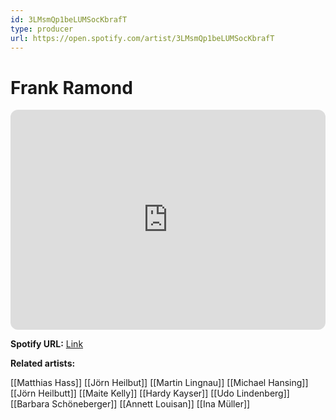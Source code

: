 ```yaml
---
id: 3LMsmQp1beLUMSocKbrafT
type: producer
url: https://open.spotify.com/artist/3LMsmQp1beLUMSocKbrafT
---
```

# Frank Ramond

<iframe style="border-radius:12px" src="https://open.spotify.com/embed/artist/3LMsmQp1beLUMSocKbrafT" width="100%" height="352" frameBorder="0" allowfullscreen="" allow="autoplay; clipboard-write; encrypted-media; fullscreen; picture-in-picture" loading="lazy"></iframe>

**Spotify URL:** [Link](https://open.spotify.com/artist/3LMsmQp1beLUMSocKbrafT)

**Related artists:**

[[Matthias Hass]]
[[Jörn Heilbut]]
[[Martin Lingnau]]
[[Michael Hansing]]
[[Jörn Heilbutt]]
[[Maite Kelly]]
[[Hardy Kayser]]
[[Udo Lindenberg]]
[[Barbara Schöneberger]]
[[Annett Louisan]]
[[Ina Müller]]
